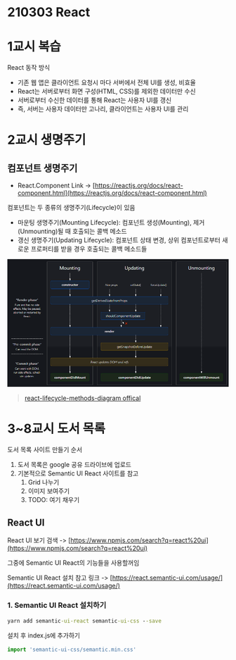 # 210303 React

# 1교시 복습

React 동작 방식
- 기존 웹 앱은 클라이언트 요청시 마다 서버에서 전체 UI를 생성, 비효율
- React는 서버로부터 화면 구성(HTML, CSS)를 제외한 데이터만 수신
- 서버로부터 수신한 데이터를 통해 React는 사용자 UI를 갱신
- 즉, 서버는 사용자 데이터만 고나리, 클라이언트는 사용자 UI를 관리

# 2교시 생명주기

## 컴포넌트 생명주기

- React.Component Link -> [https://reactjs.org/docs/react-component.html](https://reactjs.org/docs/react-component.html)

컴포넌트는 두 종류의 생명주기(Lifecycle)이 있음
- 마운팅 생명주기(Mounting Lifecycle): 컴포넌트 생성(Mounting), 제거(Unmounting)될 때 호출되는 콜백 메소드
- 갱신 생명주기(Updating Lifecycle): 컴포넌트 상태 변경, 상위 컴포넌트로부터 새로운 프로퍼티를 받을 경우 호출되는 콜백 메소드들

![Component lifecycle](./assets/lifecycle.png)
> [react-lifecycle-methods-diagram offical](https://projects.wojtekmaj.pl/react-lifecycle-methods-diagram/)

# 3~8교시 도서 목록

도서 목록 사이트 만들기 순서

1. 도서 목록은 google 공유 드라이브에 업로드
2. 기본적으로 Semantic UI React 사이트를 참고
   1. Grid 나누기
   2. 이미지 보여주기
   3. TODO: 여기 채우기

## React UI 

React UI 보기 검색 -> [https://www.npmjs.com/search?q=react%20ui](https://www.npmjs.com/search?q=react%20ui)

그중에 Semantic UI React의 기능들을 사용할꺼임

Semantic UI React 설치 참고 링크 -> [https://react.semantic-ui.com/usage/](https://react.semantic-ui.com/usage/)

### 1. Semantic UI React 설치하기

```cmd
yarn add semantic-ui-react semantic-ui-css --save
```

설치 후 index.js에 추가하기

```javascript
import 'semantic-ui-css/semantic.min.css'
```

